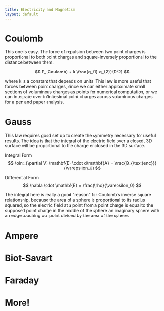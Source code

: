 ```yaml
---
title: Electricity and Magnetism
layout: default
---
```


# Coulomb

This one is easy. The force of repulsion between two point charges is proportional to both point charges and square-inversely proportional to the distance between them.

$$ 
F_{Coulomb} = k \frac{q_{1} q_{2}}{R^2}
$$

where k is a constant that depends on units. This law is more useful that forces between point charges, since we can either approximate small sections of voluminous charges as points for numerical computation, or we can integrate over infinitesimal point charges across voluminous charges for a pen and paper analysis.

# Gauss

This law requires good set up to create the symmetry necessary for useful results. The idea is that the integral of the electric field over a closed, 3D surface will be proportional to the charge enclosed in the 3D surface.

Integral Form
$$
\oint_{\partial V} \mathbf{E} \cdot d\mathbf{A} = \frac{Q_{\text{enc}}}{\varepsilon_0}
$$

Differential Form
$$
\nabla \cdot \mathbf{E} = \frac{\rho}{\varepsilon_0}
$$

The integral here is really a good "reason" for Coulomb's inverse square relationship, because the area of a sphere is proportional to its radius squared, so the electric field at a point from a point charge is equal to the supposed point charge in the middle of the sphere an imaginary sphere with an edge touching our point divided by the area of the sphere.



# Ampere

# Biot-Savart

# Faraday

# More!
